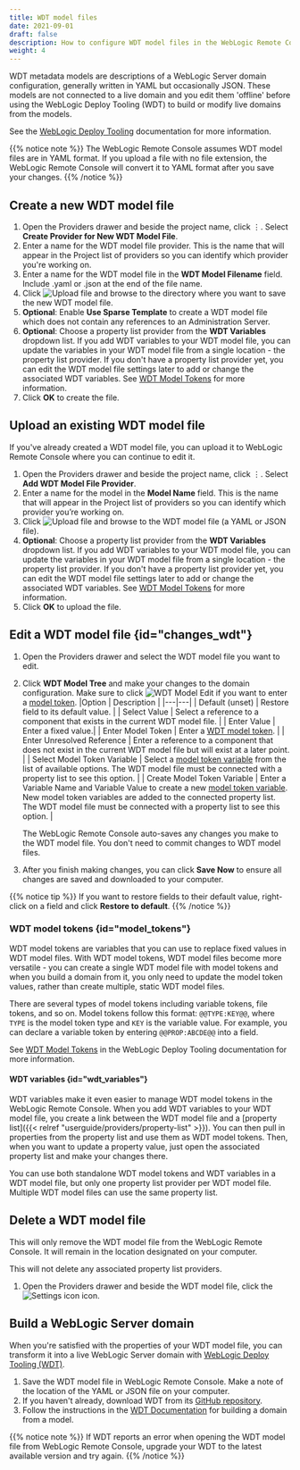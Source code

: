 ```yaml
---
title: WDT model files
date: 2021-09-01
draft: false
description: How to configure WDT model files in the WebLogic Remote Console
weight: 4
---
```


WDT metadata models are descriptions of a WebLogic Server domain configuration, generally written in YAML but occasionally JSON. These models are not connected to a live domain and you edit them 'offline' before using the WebLogic Deploy Tooling (WDT) to build or modify live domains from the models.

See the [WebLogic Deploy Tooling](https://oracle.github.io/weblogic-deploy-tooling/) documentation for more information.

{{% notice note %}}
The WebLogic Remote Console assumes WDT model files are in YAML format. If you upload a file with no file extension, the WebLogic Remote Console will convert it to YAML format after you save your changes.
{{% /notice %}}

## Create a new WDT model file

1. Open the Providers drawer and beside the project name, click &#x022EE;. Select **Create Provider for New WDT Model File**.
1. Enter a name for the WDT model file provider. This is the name that will appear in the Project list of providers so you can identify which provider you're working on.
1. Enter a name for the WDT model file in the **WDT Model Filename** field. Include .yaml or .json at the end of the file name.
1. Click ![Upload file](/weblogic-remote-console/images/icons/choose-directory-icon-blk_24x24.png) and browse to the directory where you want to save the new WDT model file.
1. **Optional**: Enable **Use Sparse Template** to create a WDT model file which does not contain any references to an Administration Server.
1. **Optional**: Choose a property list provider from the **WDT Variables** dropdown list. If you add WDT variables to your WDT model file, you can update the variables in your WDT model file from a single location - the property list provider. If you don't have a property list provider yet, you can edit the WDT model file settings later to add or change the associated WDT variables. See [WDT Model Tokens](#model_tokens) for more information.
1. Click **OK** to create the file.

## Upload an existing WDT model file
If you've already created a WDT model file, you can upload it to WebLogic Remote Console where you can continue to edit it.

1. Open the Providers drawer and beside the project name, click &#x022EE;. Select **Add WDT Model File Provider**.
1. Enter a name for the model in the **Model Name** field. This is the name that will appear in the Project list of providers so you can identify which provider you’re working on.
1. Click ![Upload file](/weblogic-remote-console/images/icons/choose-file-icon-blk_24x24.png) and browse to the WDT model file (a YAML or JSON file).
1. **Optional**: Choose a property list provider from the **WDT Variables** dropdown list. If you add WDT variables to your WDT model file, you can update the variables in your WDT model file from a single location - the property list provider. If you don't have a property list provider yet, you can edit the WDT model file settings later to add or change the associated WDT variables. See [WDT Model Tokens](#model_tokens) for more information.
1. Click **OK** to upload the file.

## Edit a WDT model file {id="changes_wdt"}

1. Open the Providers drawer and select the WDT model file you want to edit.
1. Click **WDT Model Tree** and make your changes to the domain configuration. Make sure to click ![WDT Model Edit](/weblogic-remote-console/images/icons/wdt-options-icon-blk_24x24.png) if you want to enter a [model token](#model_tokens).
|Option | Description |
|---|---|
| Default (unset) | Restore field to its default value. |
| Select Value | Select a reference to a component that exists in the current WDT model file. |
| Enter Value | Enter a fixed value.|
| Enter Model Token | Enter a [WDT model token](#model_tokens). |
| Enter Unresolved Reference | Enter a reference to a component that does not exist in the current WDT model file but will exist at a later point. |
| Select Model Token Variable | Select a [model token variable](#wdt_variables) from the list of available options. The WDT model file must be connected with a property list to see this option. |
| Create Model Token Variable | Enter a Variable Name and Variable Value to create a new [model token variable](#wdt_variables). New model token variables are added to the connected property list. The WDT model file must be connected with a property list to see this option. |

    The WebLogic Remote Console auto-saves any changes you make to the WDT model file. You don't need to commit changes to WDT model files.
1. After you finish making changes, you can click **Save Now** to ensure all changes are saved and downloaded to your computer.

{{% notice tip %}}
If you want to restore fields to their default value, right-click on a field and click **Restore to default**.
{{% /notice %}}

### WDT model tokens {id="model_tokens"}
WDT model tokens are variables that you can use to replace fixed values in WDT model files. With WDT model tokens, WDT model files become more versatile - you can create a single WDT model file with model tokens and when you build a domain from it, you only need to update the model token values, rather than create multiple, static WDT model files.

There are several types of model tokens including variable tokens, file tokens, and so on. Model tokens follow this format: `@@TYPE:KEY@@`, where `TYPE` is the model token type and `KEY` is the variable value. For example, you can declare a variable token by entering `@@PROP:ABCDE@@` into a field.

See [WDT Model Tokens](https://oracle.github.io/weblogic-deploy-tooling/concepts/model/#model-tokens) in the WebLogic Deploy Tooling documentation for more information.

#### WDT variables {id="wdt_variables"}

WDT variables make it even easier to manage WDT model tokens in the WebLogic Remote Console. When you add WDT variables to your WDT model file, you create a link between the WDT model file and a [property list]({{< relref "userguide/providers/property-list" >}}). You can then pull in properties from the property list and use them as WDT model tokens. Then, when you want to update a property value, just open the associated property list and make your changes there.

You can use both standalone WDT model tokens and WDT variables in a WDT model file, but only one property list provider per WDT model file. Multiple WDT model files can use the same property list.

## Delete a WDT model file
This will only remove the WDT model file from the WebLogic Remote Console. It will remain in the location designated on your computer.

This will not delete any associated property list providers.

1. Open the Providers drawer and beside the WDT model file, click the ![Settings icon](/weblogic-remote-console/images/icons/data-providers-delete-icon-brn_24x24.png) icon.

## Build a WebLogic Server domain

When you're satisfied with the properties of your WDT model file, you can transform it into a live WebLogic Server domain with [WebLogic Deploy Tooling (WDT)](https://github.com/oracle/weblogic-deploy-tooling).

1. Save the WDT model file in WebLogic Remote Console. Make a note of the location of the YAML or JSON file on your computer.
1. If you haven't already, download WDT from its [GitHub repository](https://github.com/oracle/weblogic-deploy-tooling/releases).
1. Follow the instructions in the [WDT Documentation](https://oracle.github.io/weblogic-deploy-tooling/) for building a domain from a model.

{{% notice note %}}
If WDT reports an error when opening the WDT model file from WebLogic Remote Console, upgrade your WDT to the latest available version and try again.
{{% /notice %}}
